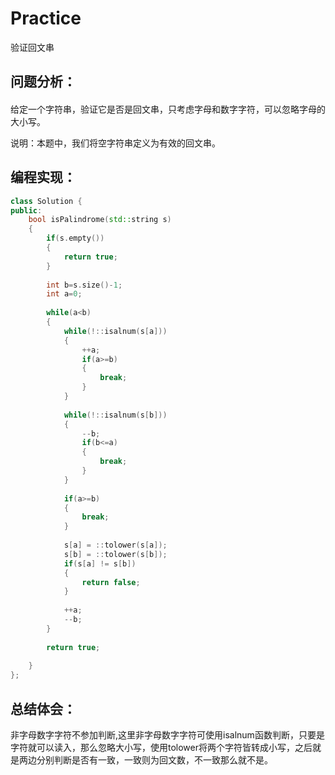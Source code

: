 # Practice
验证回文串
## 问题分析：
#### 
给定一个字符串，验证它是否是回文串，只考虑字母和数字字符，可以忽略字母的大小写。

说明：本题中，我们将空字符串定义为有效的回文串。
## 编程实现：
```C++
class Solution {
public:
    bool isPalindrome(std::string s)
    {
        if(s.empty())
        {
            return true;
        }
        
        int b=s.size()-1;
        int a=0;
        
        while(a<b)
        {
            while(!::isalnum(s[a]))
            {
                ++a;
                if(a>=b)
                {
                    break;
                }
            }
            
            while(!::isalnum(s[b]))
            {
                --b;
                if(b<=a)
                {
                    break;
                }
            }
            
            if(a>=b)
            {
                break;
            }
            
            s[a] = ::tolower(s[a]);
            s[b] = ::tolower(s[b]);
            if(s[a] != s[b])
            {
                return false;
            }
            
            ++a;
            --b;
        }
        
        return true;
        
    }
};

```
## 总结体会：
非字母数字字符不参加判断,这里非字母数字字符可使用isalnum函数判断，只要是字符就可以读入，那么忽略大小写，使用tolower将两个字符皆转成小写，之后就是两边分别判断是否有一致，一致则为回文数，不一致那么就不是。
